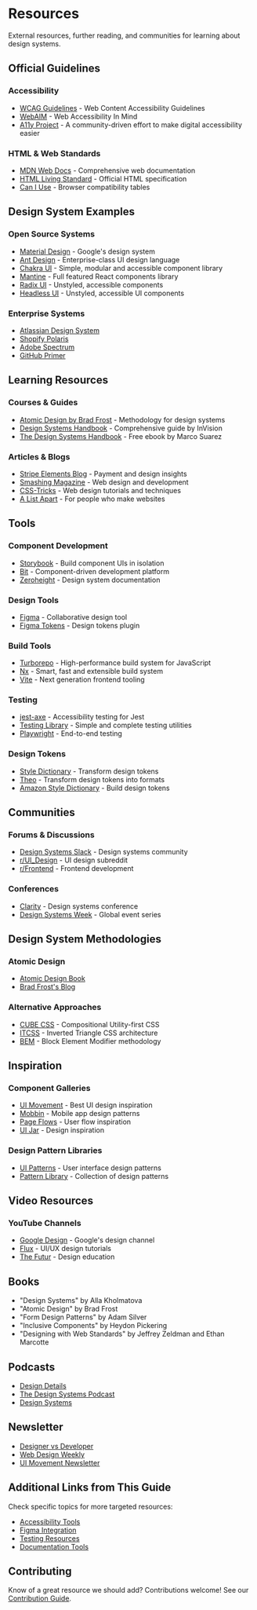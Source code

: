 # Resources

External resources, further reading, and communities for learning about design systems.

## Official Guidelines

### Accessibility

- [WCAG Guidelines](https://www.w3.org/WAI/WCAG21/quickref/) - Web Content Accessibility Guidelines
- [WebAIM](https://webaim.org/) - Web Accessibility In Mind
- [A11y Project](https://www.a11yproject.com/) - A community-driven effort to make digital accessibility easier

### HTML & Web Standards

- [MDN Web Docs](https://developer.mozilla.org/) - Comprehensive web documentation
- [HTML Living Standard](https://html.spec.whatwg.org/) - Official HTML specification
- [Can I Use](https://caniuse.com/) - Browser compatibility tables

## Design System Examples

### Open Source Systems

- [Material Design](https://material.io/design) - Google's design system
- [Ant Design](https://ant.design/) - Enterprise-class UI design language
- [Chakra UI](https://chakra-ui.com/) - Simple, modular and accessible component library
- [Mantine](https://mantine.dev/) - Full featured React components library
- [Radix UI](https://www.radix-ui.com/) - Unstyled, accessible components
- [Headless UI](https://headlessui.com/) - Unstyled, accessible UI components

### Enterprise Systems

- [Atlassian Design System](https://atlassian.design/)
- [Shopify Polaris](https://polaris.shopify.com/)
- [Adobe Spectrum](https://spectrum.adobe.com/)
- [GitHub Primer](https://primer.style/)

## Learning Resources

### Courses & Guides

- [Atomic Design by Brad Frost](https://atomicdesign.bradfrost.com/) - Methodology for design systems
- [Design Systems Handbook](https://www.designbetter.co/design-systems-handbook) - Comprehensive guide by InVision
- [The Design Systems Handbook](https://www.uxpin.com/studio/ebooks/design-systems-handbook/) - Free ebook by Marco Suarez

### Articles & Blogs

- [Stripe Elements Blog](https://stripe.com/blog) - Payment and design insights
- [Smashing Magazine](https://www.smashingmagazine.com/) - Web design and development
- [CSS-Tricks](https://css-tricks.com/) - Web design tutorials and techniques
- [A List Apart](https://alistapart.com/) - For people who make websites

## Tools

### Component Development

- [Storybook](https://storybook.js.org/) - Build component UIs in isolation
- [Bit](https://bit.dev/) - Component-driven development platform
- [Zeroheight](https://zeroheight.com/) - Design system documentation

### Design Tools

- [Figma](https://www.figma.com/) - Collaborative design tool
- [Figma Tokens](https://github.com/six7/figma-tokens) - Design tokens plugin

### Build Tools

- [Turborepo](https://turborepo.org/) - High-performance build system for JavaScript
- [Nx](https://nx.dev/) - Smart, fast and extensible build system
- [Vite](https://vitejs.dev/) - Next generation frontend tooling

### Testing

- [jest-axe](https://github.com/nickcolley/jest-axe) - Accessibility testing for Jest
- [Testing Library](https://testing-library.com/) - Simple and complete testing utilities
- [Playwright](https://playwright.dev/) - End-to-end testing

### Design Tokens

- [Style Dictionary](https://amzn.github.io/style-dictionary/) - Transform design tokens
- [Theo](https://github.com/salesforce-ux/theo) - Transform design tokens into formats
- [Amazon Style Dictionary](https://amzn.github.io/style-dictionary/) - Build design tokens

## Communities

### Forums & Discussions

- [Design Systems Slack](https://design.systems/slack) - Design systems community
- [r/UI_Design](https://www.reddit.com/r/UI_Design/) - UI design subreddit
- [r/Frontend](https://www.reddit.com/r/Frontend/) - Frontend development

### Conferences

- [Clarity](https://www.clarityconf.com/) - Design systems conference
- [Design Systems Week](https://www.designsystems.com/events/) - Global event series

## Design System Methodologies

### Atomic Design

- [Atomic Design Book](https://atomicdesign.bradfrost.com/)
- [Brad Frost's Blog](https://bradfrost.com/)

### Alternative Approaches

- [CUBE CSS](https://cube.fyi/) - Compositional Utility-first CSS
- [ITCSS](https://itcss.io/) - Inverted Triangle CSS architecture
- [BEM](http://getbem.com/) - Block Element Modifier methodology

## Inspiration

### Component Galleries

- [UI Movement](https://uimovement.com/) - Best UI design inspiration
- [Mobbin](https://mobbin.com/) - Mobile app design patterns
- [Page Flows](https://pageflows.com/) - User flow inspiration
- [UI Jar](https://uijar.com/) - Design inspiration

### Design Pattern Libraries

- [UI Patterns](http://ui-patterns.com/) - User interface design patterns
- [Pattern Library](http://patternlibrary.com/) - Collection of design patterns

## Video Resources

### YouTube Channels

- [Google Design](https://www.youtube.com/user/googledevelopers) - Google's design channel
- [Flux](https://www.youtube.com/user/GoogleChromeDevelopers) - UI/UX design tutorials
- [The Futur](https://www.youtube.com/channel/UCJSoDaOtWWD_eEwqCTJklEA) - Design education

## Books

- "Design Systems" by Alla Kholmatova
- "Atomic Design" by Brad Frost
- "Form Design Patterns" by Adam Silver
- "Inclusive Components" by Heydon Pickering
- "Designing with Web Standards" by Jeffrey Zeldman and Ethan Marcotte

## Podcasts

- [Design Details](https://spec.fm/podcasts/design-details)
- [The Design Systems Podcast](https://open.spotify.com/show/3XjHeXPcaA0sDg7e2l6kj9)
- [Design Systems](https://spec.fm/podcasts/design-systems)

## Newsletter

- [Designer vs Developer](https://www.designsystems.com/)
- [Web Design Weekly](https://web-design-weekly.com/)
- [UI Movement Newsletter](https://uimovement.com/)

## Additional Links from This Guide

Check specific topics for more targeted resources:

- [Accessibility Tools](Accessibility/Tools.md)
- [Figma Integration](Tools/Figma.md)
- [Testing Resources](Tools/testing.md)
- [Documentation Tools](Tools/documentation-tools.md)

## Contributing

Know of a great resource we should add? Contributions welcome! See our [Contribution Guide](../contribution-guide.md).
